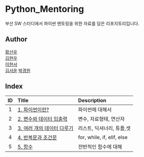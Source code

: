 # Python_Mentoring

부산 SW 스터디에서 파이썬 멘토링을 위한 자료를 담은 리포지토리입니다.

## Author

[황선우](https://github.com/SionHwang)   
[김현우](https://github.com/Coalery)  
[이현서](https://github.com/hslee1024)    
[김서윤](https://github.com/M0ONLIT)
[박경원](https://github.com/watershot)

## Index

|ID|Title|Description|
|:---:|:---|:---|
|1|[1. 파이썬이란?](./001/README.md)|파이썬에 대해서|
|2|[2. 변수와 데이터 입출력](./002/README.md)|변수, 자료형태, 연산자|
|3|[3. 여러 개의 데이터 다루기](./003/README.md)|리스트, 딕셔너리, 튜플,셋|
|4|[4. 반복문과 조건문](./004/README.md)|for, while, if, elif, else|
|5|[5. 함수](./005/README.md)|전반적인 함수에 대해|
